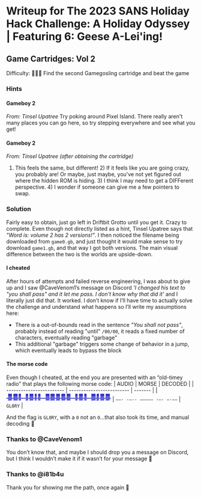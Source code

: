 # Writeup for The 2023 SANS Holiday Hack Challenge: A Holiday Odyssey \| Featuring 6: Geese A-Lei'ing!
## Game Cartridges: Vol 2
Difficulty: :christmas_tree::christmas_tree::christmas_tree:
Find the second Gamegosling cartridge and beat the game

### Hints
#### Gameboy 2
*From: Tinsel Upatree*
Try poking around Pixel Island. There really aren't many places you can go here, so try stepping everywhere and see what you get!
#### Gameboy 2
*From: Tinsel Upatree (after obtaining the cartridge)*
1) This feels the same, but different! 2) If it feels like you are going crazy, you probably are! Or maybe, just maybe, you've not yet figured out where the hidden ROM is hiding. 3) I think I may need to get a DIFFerent perspective. 4) I wonder if someone can give me a few pointers to swap.

### Solution
Fairly easy to obtain, just go left in Driftbit Grotto until you get it. Crazy to complete. Even though not directly listed as a hint, Tinsel Upatree says that *"Word is: volume 2 has 2 versions!"*. I then noticed the filename being downloaded from `game0.gb`, and just thought it would make sense to try download `game1.gb`, and that way I got both versions. The main visual difference between the two is the worlds are upside-down.

#### I cheated
After hours of attempts and failed reverse engineering, I was about to give up and I saw @CaveVenom1’s
message on Discord *'I changed his text to "you shall pass" and it let me pass. I don't know why that did it'* and I literally just did that. It worked. I don’t know if I’ll have time to actually solve the challenge and understand what happens so I’ll write my assumptions here:
* There is a out-of-bounds read in the sentence *"You shall not pass"*, probably instead of reading "until" `/00/00`, it reads a fixed number of characters, eventually reading "garbage"
* This additional "garbage" triggers some change of behavior in a jump, which eventually leads to bypass the block

#### The morse code
Even though I cheated, at the end you are presented with an “old-timey radio” that plays the following morse code:
| AUDIO                    | MORSE                     | DECODED |
| ------------------------ | ------------------------- | ------- |
| ![audio](imgs/audio.png) | `−−· ·−·· −−−−− ·−· −·−−` | `GL0RY` |

And the flag is `GL0RY`, with a `0` not an `O`...that also took its time, and manual decoding 🙂

### Thanks to @CaveVenom1
You don’t know that, and maybe I should drop you a message on Discord, but I think I wouldn’t make it if it wasn’t for your message 🙂

### Thanks to @i81b4u
Thank you for showing me the path, once again 🙂